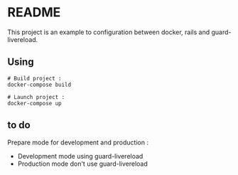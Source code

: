 # README

This project is an example to configuration between docker, rails and
guard-livereload.

## Using
```Linux
# Build project :
docker-compose build

# Launch project :
docker-compose up
```
## to do
Prepare mode for development and production :
* Development mode using guard-livereload
* Production mode don't use guard-livereload

